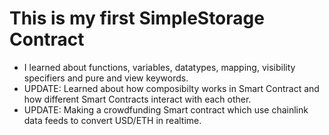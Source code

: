 # This is my first SimpleStorage Contract

- I learned about functions, variables, datatypes, mapping, visibility specifiers and pure and view keywords.
- UPDATE: Learned about how composibilty works in Smart Contract and how different Smart Contracts interact with each other.
- UPDATE: Making a crowdfunding Smart contract which use chainlink data feeds to convert USD/ETH in realtime.
